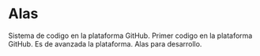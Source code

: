 # Alas
Sistema de codigo en la plataforma GitHub.
Primer codigo en la plataforma GitHub. Es de avanzada la plataforma. Alas para desarrollo.

